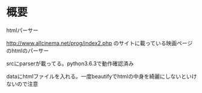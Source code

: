 # 概要
htmlパーサー

http://www.allcinema.net/prog/index2.php のサイトに載っている映画ページのhtmlのパーサー

srcにparserが載ってる。python3.6.3で動作確認済み

dataにhtmlファイルを入れる。一度beautifyでhtmlの中身を綺麗にしないといけないので注意
